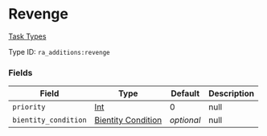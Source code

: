 # Revenge
[Task Types](../task_types_types.md)

Type ID: `ra_additions:revenge`
### Fields
Field | Type | Default | Description
------|------|---------|-------------
`priority` | [Int](../data_types/int.md) | 0 | null
`bientity_condition` | [Bientity Condition](../data_types/bientity_condition.md) | _optional_ | null
